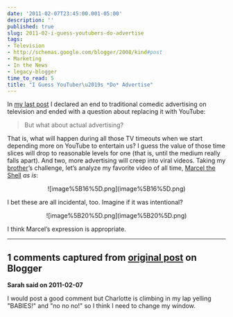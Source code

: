 ```yaml
---
date: '2011-02-07T23:45:00.001-05:00'
description: ''
published: true
slug: 2011-02-i-guess-youtubers-do-advertise
tags:
- Television
- http://schemas.google.com/blogger/2008/kind#post
- Marketing
- In the News
- legacy-blogger
time_to_read: 5
title: "I Guess YouTuber\u2019s *Do* Advertise"
---
```


<p>In <a href="../2011/2011-02-end-of-super-bowl-style-advertising.html" target="_blank">my last post</a> I declared an end to traditional comedic advertising on television and ended with a question about replacing it with YouTube:</p>
<blockquote> 
<p>But what about actual advertising?</p>
</blockquote>
<p>That is, what will happen during all those TV timeouts when we start depending more on YouTube to entertain us? I guess the value of those time slices will drop to reasonable levels for one (that is, until the medium really falls apart). And two, more advertising will creep into viral videos. Taking my <a href="http://stuffmystudentsdraw.blogspot.com/" target="_blank">brother</a>’s challenge, let’s analyze my favorite video of all time, <a href="http://www.youtube.com/watch?v=VF9-sEbqDvU" target="_blank">Marcel the Shell</a> <em>as is</em>:</p>  <p align="center">![image%5B16%5D.png](image%5B16%5D.png)</p>    
<p>I bet these are all incidental, too. Imagine if it was intentional?</p>  <p align="center">![image%5B20%5D.png](image%5B20%5D.png)</p>
<p>I think Marcel’s expression is appropriate.</p>

---

## 1 comments captured from [original post](https://blog.wassupy.com/2011/02/i-guess-youtubers-do-advertise.html) on Blogger

**Sarah said on 2011-02-07**

I would post a good comment but Charlotte is climbing in my lap yelling &quot;BABIES!&quot; and &quot;no no no!&quot; so I think I need to change my window.

